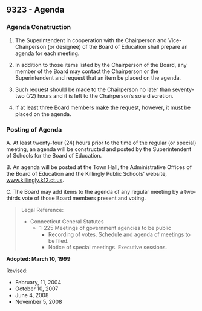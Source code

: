 ## 9323 - Agenda

### Agenda Construction

1. The Superintendent in cooperation with the Chairperson and Vice-Chairperson (or designee) of the Board of Education shall prepare an agenda for each meeting.

1.  In addition to those items listed by the Chairperson of the Board, any member of the Board may contact the Chairperson or the Superintendent and request that an item be placed on the agenda.

  1.   Such request should be made to the Chairperson no later than seventy-two (72) hours and it is left to the Chairperson’s sole discretion.

  2.  If at least three Board members make the request, however, it must be placed on the agenda.

### Posting of Agenda

A.  At least twenty-four (24) hours prior to the time of the regular (or special) meeting, an agenda will be constructed and posted by the Superintendent of Schools for the Board of Education.

B.  An agenda will be posted at the Town Hall,  the Administrative Offices of the Board of Education and the Killingly Public Schools’ website, www.killingly.k12.ct.us.

C. The Board may add items to the agenda of any regular meeting by a two-thirds vote of those Board members present and voting.

> Legal Reference: 
> 
> * Connecticut General Statutes
>   * 1-225 Meetings of government agencies to be public
>     * Recording of votes.  Schedule and agenda of meetings to be filed.
>     * Notice of special meetings.  Executive sessions.

**Adopted:  March 10, 1999**

Revised:  

* February, 11, 2004
* October 10, 2007
* June 4, 2008
* November 5, 2008
